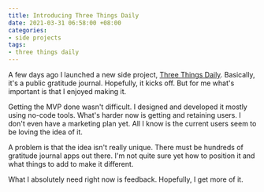 ```yaml
---
title: Introducing Three Things Daily
date: 2021-03-31 06:58:00 +08:00
categories:
- side projects
tags:
- three things daily
---
```


A few days ago I launched a new side project, [Three Things Daily](https://threethingsdaily.xyz). Basically, it's a public gratitude journal. Hopefully, it kicks off. But for me what's important is that I enjoyed making it.

Getting the MVP done wasn't difficult. I designed and developed it mostly using no-code tools. What's harder now is getting and retaining users. I don't even have a marketing plan yet. All I know is the current users seem to be loving the idea of it.

A problem is that the idea isn't really unique. There must be hundreds of gratitude journal apps out there. I'm not quite sure yet how to position it and what things to add to make it different.

What I absolutely need right now is feedback. Hopefully, I get more of it.